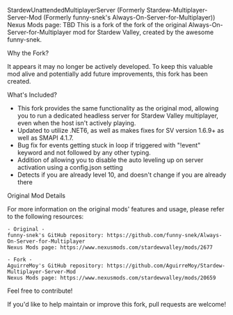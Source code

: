 StardewUnattendedMultiplayerServer (Formerly Stardew-Multiplayer-Server-Mod (Formerly funny-snek's Always-On-Server-for-Multiplayer))
Nexus Mods page: 
TBD
This is a fork of the fork of the original Always-On-Server-for-Multiplayer mod for Stardew Valley, created by the awesome funny-snek.

Why the Fork?

It appears it may no longer be actively developed. To keep this valuable mod alive and potentially add future improvements, this fork has been created.

What's Included?

- This fork provides the same functionality as the original mod, allowing you to run a dedicated headless server for Stardew Valley multiplayer, even when the host isn't actively playing.
- Updated to utilize .NET6, as well as makes fixes for SV version 1.6.9+ as well as SMAPI 4.1.7.
- Bug fix for events getting stuck in loop if triggered with "!event" keyword and not followed by any other typing.
- Addition of allowing you to disable the auto leveling up on server activation using a config.json setting
- Detects if you are already level 10, and doesn't change if you are already there

Original Mod Details

For more information on the original mods' features and usage, please refer to the following resources:

    - Original -
    funny-snek's GitHub repository: https://github.com/funny-snek/Always-On-Server-for-Multiplayer
    Nexus Mods page: https://www.nexusmods.com/stardewvalley/mods/2677

    - Fork - 
    AguirreMoy's GitHub repository: https://github.com/AguirreMoy/Stardew-Multiplayer-Server-Mod
    Nexus Mods page: https://www.nexusmods.com/stardewvalley/mods/20659
    

Feel free to contribute!

If you'd like to help maintain or improve this fork, pull requests are welcome!